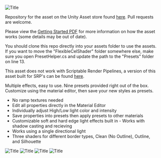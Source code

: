 ![Title](../media/images/title.jpg?raw=true)

Repository for the asset on the Unity Asset store found [here](https://assetstore.unity.com/packages/vfx/shaders/flexible-cel-shader-112979). Pull requests are welcome.

Please view the [Getting Started PDF](https://github.com/zacharypetersen1/FlexibleCelShader/blob/main/GettingStarted.pdf) for more information on how the asset works (some details may be out of date).

You should clone this repo directly into your assets folder to use the assets. If you want to move the "FlexibleCelShader" folder somewhere else, make sure you open PresetHelper.cs and update the path to the "Presets" folder on line 13.

This asset does not work with Scriptable Render Pipelines, a version of this asset built for SRP's can be found [here](https://github.com/zacharypetersen1/FlexibleCelShader-SRP).



Multiple effects, easy to use. Nine presets provided right out of the box. Customize using the material editor, then save your new styles as presets.

- No ramp textures needed
- Edit all properties directly in the Material Editor
- Individually adjust High/Low light color and intensity
- Save properties into presets then apply presets to other materials
- Customizable soft and hard edge light effects built in - Works with shadow casting and recieving
- Works using a single directional light
- Three shaders for different border types, Clean (No Outline), Outline, and Silhouette

![Title](../media/images/screen1.png?raw=true)
![Title](../media/images/screen2.png?raw=true)
![Title](../media/images/screen3.png?raw=true)
![Title](../media/images/screen4.png?raw=true)
